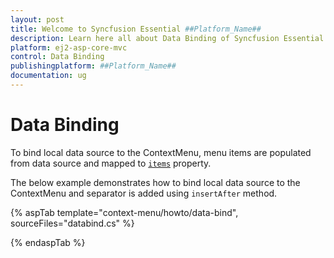 ```yaml
---
layout: post
title: Welcome to Syncfusion Essential ##Platform_Name##
description: Learn here all about Data Binding of Syncfusion Essential ##Platform_Name## widgets based on HTML5 and jQuery.
platform: ej2-asp-core-mvc
control: Data Binding
publishingplatform: ##Platform_Name##
documentation: ug
---
```


# Data Binding

To bind local data source to the ContextMenu, menu items are populated from data source and mapped
to [`items`](https://help.syncfusion.com/cr/cref_files/aspnetcore-js2/aspnetcore/Syncfusion.EJ2~Syncfusion.EJ2.Navigations.ContextMenuItem~Items.html) property.

The below example demonstrates how to bind local data source to the ContextMenu and separator is added using
`insertAfter` method.

{% aspTab template="context-menu/howto/data-bind", sourceFiles="databind.cs" %}

{% endaspTab %}
